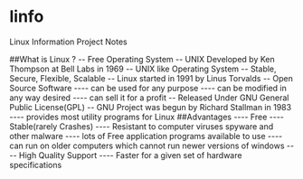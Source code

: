 linfo
=====

Linux Information Project Notes

##What is Linux ?
-- Free Operating System
-- UNIX Developed by Ken Thompson at Bell Labs in 1969
-- UNIX like Operating System
-- Stable, Secure, Flexible, Scalable
-- Linux started in 1991 by Linus Torvalds 
-- Open Source Software
    ---- can be used for any purpose
    ---- can be modified in any way desired
    ---- can sell it for a profit
-- Released Under GNU General Public License(GPL)
-- GNU Project was begun by Richard Stallman in 1983 
    ---- provides most utility programs for Linux
##Advantages
    ---- Free
    ---- Stable(rarely Crashes)
    ---- Resistant to computer viruses spyware and other malware
    ---- lots of Free application programs available to use
    ---- can run on older computers which cannot run newer versions of windows 
    ---- High Quality Support 
    ---- Faster for a given set of hardware specifications
